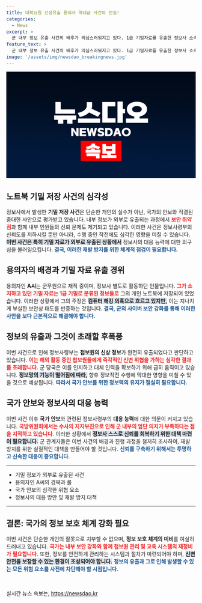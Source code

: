 ```yaml
---
title: 대북요원 신상유출 용의자 역대급 사건의 진실!
categories:
  - News
excerpt: >
  군 내부 정보 유출 사건의 배후가 의심스러워지고 있다. 1급 기밀자료를 유출한 정보사 소속 A씨는 구속조차 이뤄지지 않았으며, 해외에서 활동 중인 요원들이 신변 위협에 시달리고 있다. 내부 조력자의 존재 가능성이 고개를 들며, 방첩 기관의 대응력에 의문이 제기되고 있다.
feature_text: >
  군 내부 정보 유출 사건의 배후가 의심스러워지고 있다. 1급 기밀자료를 유출한 정보사 소속 A씨는 구속조차 이뤄지지 않았으며, 해외에서 활동 중인 요원들이 신변 위협에 시달리고 있다. 내부 조력자의 존재 가능성이 고개를 들며, 방첩 기관의 대응력에 의문이 제기되고 있다.
image: '/assets/img/newsdao_breakingnews.jpg'
---
```


<p><img src="/assets/img/newsdao_breakingnews.jpg" alt="ranknews 속보" /></p>

<h2 data-ke-size="size26">노트북 기밀 저장 사건의 심각성</h2>

<p data-ke-size="size16">정보사에서 발생한 <b>기밀 저장 사건</b>은 단순한 개인의 실수가 아닌, 국가의 안보와 직결된 중대한 사안으로 평가받고 있습니다. 내부 정보가 외부로 유출되는 과정에서 <b><span style="color: #ee2323;">보안 취약점</span></b>과 함께 내부 인원들의 신뢰 문제도 제기되고 있습니다. 이러한 사건은 정보사령부의 신뢰도를 저하시킬 뿐만 아니라, 수행 중인 작전에도 심각한 영향을 미칠 수 있습니다. <b><span style="background-color: #21538527;">이번 사건은 특히 기밀 자료가 외부로 유출된 상황에서</span></b> 정보사의 대응 능력에 대한 의구심을 불러일으킵니다. <b><span style="color: #1a5490;">결국, 이러한 재발 방지를 위한 체계적 점검이 필요합니다.</span></b></p>

<h2 data-ke-size="size26">용의자의 배경과 기밀 자료 유출 경위</h2>

<p data-ke-size="size16">용의자인 <b>A씨</b>는 군무원으로 재직 중이며, 정보사 별도로 활동하던 인물입니다. <b><span style="color: #ee2323;">그가 소지하고 있던 기밀 자료는 1급 기밀로 분류된 정보들로</span></b> 그의 개인 노트북에 저장되어 있었습니다. 이러한 상황에서 그의 주장은 <b><span style="background-color: #21538527;">컴퓨터 해킹 의혹으로 흐르고 있지만,</span></b> 이는 지나치게 부실한 보안상 태도를 반증하는 것입니다. <b><span style="color: #1a5490;">결국, 군의 사이버 보안 강화를 통해 이러한 사안을 보다 근본적으로 해결해야 합니다.</span></b></p>

<h2 data-ke-size="size26">정보의 유출과 그것이 초래할 후폭풍</h2>

<p data-ke-size="size16">이번 사건으로 인해 정보사령부는 <b>첩보원의 신상 정보</b>가 완전히 유출되었다고 판단하고 있습니다. <b><span style="color: #ee2323;">이는 해외 활동 중인 첩보원들에게 즉각적인 신변 위협을 가하는 심각한 결과를 초래합니다.</span></b> 군 당국은 이를 인지하고 대체 인력을 확보하기 위해 급히 움직이고 있습니다. <b><span style="background-color: #21538527;">정보망의 기능이 떨어짐에 따라,</span></b> 향후 정보작전 수행에 막대한 영향을 미칠 수 있을 것으로 예상됩니다. <b><span style="color: #1a5490;">따라서 국가 안보를 위한 정보력의 유지가 절실히 필요합니다.</span></b></p>

<h2 data-ke-size="size26">국가 안보와 정보사의 대응 능력</h2>

<p data-ke-size="size16">이번 사건 이후 <b>국가 안보</b>와 관련된 정보사령부의 <b>대응 능력</b>에 대한 의문이 커지고 있습니다. <b><span style="color: #ee2323;">국방위원회에서는 수사의 지지부진으로 인해 군 내부의 엄단 의지가 부족하다는 점을 지적하고 있습니다.</span></b> 이러한 상황에서 <b><span style="background-color: #21538527;">정보사 스스로 신뢰를 회복하기 위한 대책 마련이 필요합니다.</span></b> 군 관계자들은 이번 사건의 배경과 진행 과정을 철저히 조사하여, 재발 방지를 위한 실질적인 대책을 만들어야 할 것입니다. <b><span style="color: #1a5490;">신뢰를 구축하기 위해서는 투명하고 신속한 대응이 중요합니다.</span></b></p>

<hr>

<ul>
<li>기밀 정보가 외부로 유출된 사건</li>
<li>용의자인 A씨의 경북과 롤</li>
<li>국가 안보의 심각한 위협 요소</li>
<li>정보사의 대응 방안 및 재발 방지 대책</li>
</ul>

<hr>

<h2 data-ke-size="size26">결론: 국가의 정보 보호 체계 강화 필요</h2>

<p data-ke-size="size16">이번 사건은 단순한 개인의 잘못으로 치부할 수 없으며, <b>정보 보호 체계의 미비</b>를 여실히 드러내고 있습니다. <b><span style="color: #ee2323;">국가는 내부 보안 강화와 함께 첩보원 관리 및 교육 시스템의 재정비가 필요합니다.</span></b> 또한, 정보를 안전하게 관리하는 시스템과 절차가 마련되어야 하며, <b><span style="background-color: #21538527;">신변 안전을 보장할 수 있는 환경이 조성되어야 합니다.</span></b> <b><span style="color: #1a5490;">정보의 유출과 그로 인해 발생할 수 있는 모든 위험 요소를 사전에 차단해야 할 시점입니다.</span></b></p>

<p data-ke-size="size16">&nbsp;</p>
실시간 뉴스 속보는, <a href="https://newsdao.kr" rel="dofollow">https://newsdao.kr</a>


